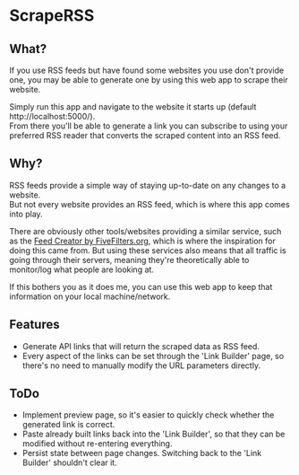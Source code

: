 # ScrapeRSS

## What?
If you use RSS feeds but have found some websites you use don't provide one, you may be able to generate one by using this web app to scrape their website.  

Simply run this app and navigate to the website it starts up (default http://localhost:5000/).  
From there you'll be able to generate a link you can subscribe to using your preferred RSS reader that converts the scraped content into an RSS feed.

## Why?
RSS feeds provide a simple way of staying up-to-date on any changes to a website.  
But not every website provides an RSS feed, which is where this app comes into play.  

There are obviously other tools/websites providing a similar service, such as the [Feed Creator by FiveFilters.org](http://createfeed.fivefilters.org/), which is where the inspiration for doing this came from. But using these services also means that all traffic is going through their servers, meaning they're theoretically able to monitor/log what people are looking at.  

If this bothers you as it does me, you can use this web app to keep that information on your local machine/network.

## Features
* Generate API links that will return the scraped data as RSS feed.
* Every aspect of the links can be set through the 'Link Builder' page, so there's no need to manually modify the URL parameters directly.

## ToDo
* Implement preview page, so it's easier to quickly check whether the generated link is correct.
* Paste already built links back into the 'Link Builder', so that they can be modified without re-entering everything.
* Persist state between page changes. Switching back to the 'Link Builder' shouldn't clear it.
